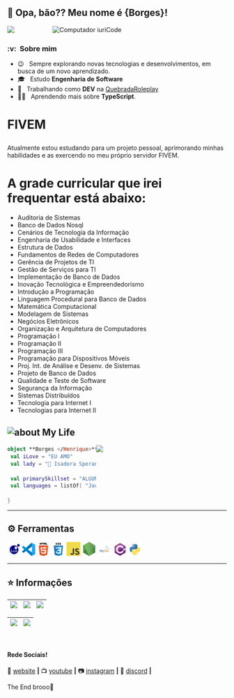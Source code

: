 ## 💛 Opa, bão?? Meu nome é <strong>{Borges}!</strong>

<img src="https://media.discordapp.net/attachments/1019008363041935412/1059037084217790536/computer-illustration_teste.png" min-width="400px" max-width="400px" width="400px" align="right" alt="Computador iuriCode">

![](https://komarev.com/ghpvc/?username=borges0001&color=006bed)

<h3> :v: &nbsp;Sobre mim </h3>

- 😉 &nbsp; Sempre explorando novas tecnologias e desenvolvimentos, em busca de um novo aprendizado.
- 🎓 &nbsp; Estudo **Engenharia de Software**
- 💼 &nbsp; Trabalhando como **DEV** na <a href="https://discord.gg/cariberoleplay">QuebradaRoleplay</a>
- 👨‍🏫 &nbsp; Aprendendo mais sobre **TypeScript**.

</span></li></ol></nav></div> <div class="curriculum__content" data-v-6068afaf><h1 class="z-title z-title--size-large" data-v-6068afaf>
FIVEM
</h1> 
Atualmente estou estudando para um projeto pessoal, aprimorando minhas habilidades e as exercendo no meu próprio servidor FIVEM.<h1>
A grade curricular que irei frequentar está abaixo:
</h1>
</p> <div class="curriculum__disciplines-list-container" data-v-6068afaf><ul class="curriculum__disciplines-list" data-v-6068afaf><li class="curriculum__disciplines-item" data-v-6068afaf>
Auditoria de Sistemas
</li><li class="curriculum__disciplines-item" data-v-6068afaf>
Banco de Dados Nosql
</li><li class="curriculum__disciplines-item" data-v-6068afaf>
Cenários de Tecnologia da Informação
</li><li class="curriculum__disciplines-item" data-v-6068afaf>
Engenharia de Usabilidade e Interfaces
</li><li class="curriculum__disciplines-item" data-v-6068afaf>
Estrutura de Dados
</li><li class="curriculum__disciplines-item" data-v-6068afaf>
Fundamentos de Redes de Computadores
</li><li class="curriculum__disciplines-item" data-v-6068afaf>
Gerência de Projetos de TI
</li><li class="curriculum__disciplines-item" data-v-6068afaf>
Gestão de Serviços para TI
</li><li class="curriculum__disciplines-item" data-v-6068afaf>
Implementação de Banco de Dados
</li><li class="curriculum__disciplines-item" data-v-6068afaf>
Inovação Tecnológica e Empreendedorismo
</li><li class="curriculum__disciplines-item" data-v-6068afaf>
Introdução a Programação
</li><li class="curriculum__disciplines-item" data-v-6068afaf>
Linguagem Procedural para Banco de Dados
</li><li class="curriculum__disciplines-item" data-v-6068afaf>
Matemática Computacional
</li><li class="curriculum__disciplines-item" data-v-6068afaf>
Modelagem de Sistemas
</li><li class="curriculum__disciplines-item" data-v-6068afaf>
Negócios Eletrônicos
</li><li class="curriculum__disciplines-item" data-v-6068afaf>
Organização e Arquitetura de Computadores
</li><li class="curriculum__disciplines-item" data-v-6068afaf>
Programação I
</li><li class="curriculum__disciplines-item" data-v-6068afaf>
Programação II
</li><li class="curriculum__disciplines-item" data-v-6068afaf>
Programação III
</li><li class="curriculum__disciplines-item" data-v-6068afaf>
Programação para Dispositivos Móveis
</li><li class="curriculum__disciplines-item" data-v-6068afaf>
Proj. Int. de Análise e Desenv. de Sistemas
</li><li class="curriculum__disciplines-item" data-v-6068afaf>
Projeto de Banco de Dados
</li><li class="curriculum__disciplines-item" data-v-6068afaf>
Qualidade e Teste de Software
</li><li class="curriculum__disciplines-item" data-v-6068afaf>
Segurança da Informação
</li><li class="curriculum__disciplines-item" data-v-6068afaf>
Sistemas Distribuídos
</li><li class="curriculum__disciplines-item" data-v-6068afaf>
Tecnologia para Internet I
</li><li class="curriculum__disciplines-item" data-v-6068afaf>
Tecnologias para Internet II
</li></ul></div>

## <img width="45" alt="about" src="https://media.discordapp.net/attachments/1019008363041935412/1059039675257458718/cora.png?width=721&height=670"> My Life

<img align="right" width="300" src="https://camo.githubusercontent.com/97d0c0c4209208d8ec9573c7e213e05872a9f59b703868647b559b77af601cc6/68747470733a2f2f692e70696e696d672e636f6d2f6f726967696e616c732f65382f66342f35332f65386634353334363961336563393765636433353464663436356437333931332e676966" />

```kotlin
object **Borges </Henrique>** {
 val iLove = "EU AMO"
 val lady = "🌸 Isadora Sperandio."
 
 val primarySkillset = "ALGUMAS HABILIDADES"
 val languages = listOf( "JavaScript", "HTML", "CSS", "LUA") 

}
```

----

## ⚙️ Ferramentas
<code><img height="30" src="https://raw.githubusercontent.com/github/explore/80688e429a7d4ef2fca1e82350fe8e3517d3494d/topics/lua/lua.png"></code>
<code><img height="30" src="https://raw.githubusercontent.com/github/explore/80688e429a7d4ef2fca1e82350fe8e3517d3494d/topics/visual-studio-code/visual-studio-code.png"></code>
<code><img height="30" src="https://raw.githubusercontent.com/github/explore/80688e429a7d4ef2fca1e82350fe8e3517d3494d/topics/html/html.png"></code>
<code><img height="30" src="https://raw.githubusercontent.com/github/explore/80688e429a7d4ef2fca1e82350fe8e3517d3494d/topics/css/css.png"></code>
<code><img height="32" src="https://raw.githubusercontent.com/github/explore/80688e429a7d4ef2fca1e82350fe8e3517d3494d/topics/javascript/javascript.png" alt="Javascript"/></code>
<code><img height="32" src="https://raw.githubusercontent.com/github/explore/80688e429a7d4ef2fca1e82350fe8e3517d3494d/topics/nodejs/nodejs.png" alt="Nodejs"/></code>
<code><img height="32" src="https://raw.githubusercontent.com/github/explore/80688e429a7d4ef2fca1e82350fe8e3517d3494d/topics/mysql/mysql.png" alt="MySQL"/></code>
<code><img height="30" src="https://raw.githubusercontent.com/devicons/devicon/master/icons/csharp/csharp-original.svg"></code>
<code><img height="30" src="https://raw.githubusercontent.com/devicons/devicon/master/icons/python/python-original.svg"></code>


---

## ⭐ Informações

| ![](http://github-profile-summary-cards.vercel.app/api/cards/stats?username=borges0001&theme=nord_dark) | ![](http://github-profile-summary-cards.vercel.app/api/cards/repos-per-language?username=borges0001&hide=Html&theme=nord_dark) | ![](http://github-profile-summary-cards.vercel.app/api/cards/most-commit-language?username=borges0001&theme=nord_dark) |
| :-: | :-: | :-: |

| ![](http://github-profile-summary-cards.vercel.app/api/cards/profile-details?username=borges0001&theme=nord_dark) | ![](https://github-readme-streak-stats.herokuapp.com/?user=borges0001&hide_border=true&date_format=M%20j%5B%2C%20Y%5D&background=2D3742&stroke=2D3742&ring=6bbbca&fire=6bbbca&currStreakNum=fff&sideNums=6bbbca&currStreakLabel=6bbbca&sideLabels=fff&dates=fff) |
| :-: | :-: |

[website]: https://loja.cariberoleplay.com
[youtube]: https://www.youtube.com/channel/UCkTg3dXK_lgFhpzvfKfKzZw
[instagram]: https://www.instagram.com/borges.ntc/
[discord]: https://discord.com/invite/cariberoleplay
<br>

#### Rede Sociais!

🏡 [website][website] **|** 
📺 [youtube][youtube] **|** 
📷 [instagram][instagram] **|** 
🤖 [discord][discord] **|** 

The End brooo👋

